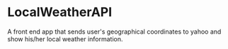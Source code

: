 # LocalWeatherAPI
A front end app that sends user's geographical coordinates to yahoo and show his/her local weather information.
